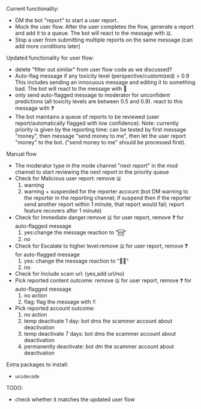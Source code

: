 Current functionality:
- DM the bot "report" to start a user report.
- Mock the user flow. After the user completes the flow, generate a report and add it to a queue. The bot will react to the message with 🇶.
- Stop a user from submitting multiple reports on the same message  (can add more conditions later)

Updated functionality for user flow:
- delete "filter out similar" from user flow code as we discussed? 
- Auto-flag message if any toxicity level (perspective/customized) > 0.9 This includes sending an innocuous message and editing it to something bad. 
  The bot will react to the message with 🤬
- only send auto-flagged message to moderator for unconfident predictions (all toxicity levels are between 0.5 and 0.9). react to this message with ❓
- The bot maintains a queue of reports to be reviewed (user report/automatically flagged with low confidence):
  Note: currently priority is given by the reporting time: can be tested by first message "money", 
  then message "send money to me", then let the user report "money" to the bot. ("send money to me" should be processed first).

Manual flow
- The moderator type in the mode channel "next report" in the mod channel to start reviewing the next report in the priority queue
- Check for Malicious user report: remove 🇶
  1) warning 
  2) warning + suspended for the reporter account
  (bot DM warning to the reporter in the reporting channel; 
   if suspend then if the reporter send another report within 1 minute, 
     that report would fail; report feature recovers after 1 minute)
- Check for Immediate danger:remove 🇶 for user report, remove ❓ for auto-flagged message
  1) yes:change the message reaction to "🆘"
  2) no
- Check for Escalate to higher level:remove 🇶 for user report, remove ❓ for auto-flagged message
  1) yes: change the message reaction to "👨‍💼"
  2) no
- Check for Include scam url: (yes,add url/no)
- Pick reported content outcome: remove 🇶 for user report, remove ❓ for auto-flagged message
  1) no action
  2) flag: flag the message with ‼
- Pick reported account outcome: 
  1) no action
  2) temp deactivate 1 day: bot dms the scammer account about deactivation
  3) temp deactivate 7 days: bot dms the scammer account about deactivation
  4) permanently deactivate: bot dm the scammer account about deactivation


  

Extra packages to install:
- `unidecode`
  
TODO:
- check whether it matches the updated user flow